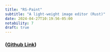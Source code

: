```yaml
---
title: "RS-Paint"
subtitle: "A light-weight image editor (Rust)"
date: 2024-04-27T10:19:56-05:00
notability: 7
draft: true
---
```


### ([Github Link](https://github.com/lucasscharenbroch/rs-paint))


